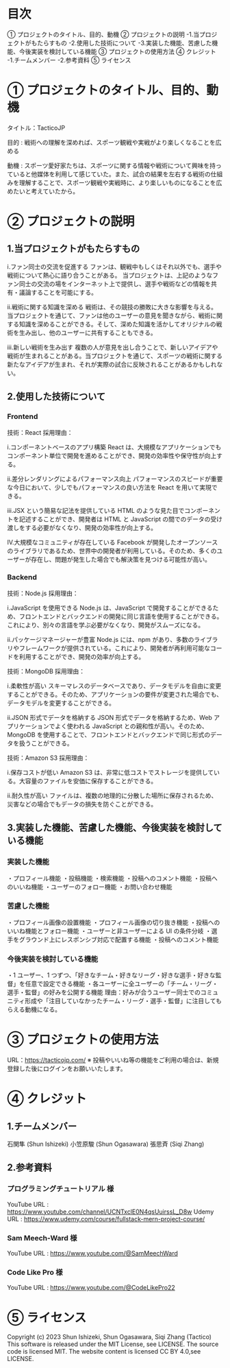 # 目次

➀ プロジェクトのタイトル、目的、動機
➁ プロジェクトの説明
-1.当プロジェクトがもたらすもの
-2.使用した技術について
-3.実装した機能、苦慮した機能、今後実装を検討している機能
➂ プロジェクトの使用方法
➃ クレジット
-1.チームメンバー
-2.参考資料
➄ ライセンス

# ➀ プロジェクトのタイトル、目的、動機

タイトル：TacticoJP

目的 : 戦術への理解を深めれば、スポーツ観戦や実戦がより楽しくなることを広める

動機 : スポーツ愛好家たちは、スポーツに関する情報や戦術について興味を持っていると他媒体を利用して感じていた。また、試合の結果を左右する戦術の仕組みを理解することで、スポーツ観戦や実戦時に、より楽しいものになることを広めたいと考えていたから。

# ➁ プロジェクトの説明

## 1.当プロジェクトがもたらすもの

ⅰ.ファン同士の交流を促進する
ファンは、観戦中もしくはそれ以外でも、選手や戦術について熱心に語り合うことがある。
当プロジェクトは、上記のようなファン同士の交流の場をインターネット上で提供し、選手や戦術などの情報を共有・議論することを可能にする。

ⅱ.戦術に関する知識を深める
戦術は、その競技の勝敗に大きな影響を与える。当プロジェクトを通じて、ファンは他のユーザーの意見を聞きながら、戦術に関する知識を深めることができる。そして、深めた知識を活かしてオリジナルの戦術を生み出し、他のユーザーに共有することもできる。

ⅲ.新しい戦術を生み出す
複数の人が意見を出し合うことで、新しいアイデアや戦術が生まれることがある。当プロジェクトを通じて、スポーツの戦術に関する新たなアイデアが生まれ、それが実際の試合に反映されることがあるかもしれない。

## 2.使用した技術について

### Frontend

技術：React
採用理由：

ⅰ.コンポーネントベースのアプリ構築
React は、大規模なアプリケーションでもコンポーネント単位で開発を進めることができ、開発の効率性や保守性が向上する。

ⅱ.差分レンダリングによるパフォーマンス向上
パフォーマンスのスピードが重要な今日において、少しでもパフォーマンスの良い方法を React を用いて実現できる。

ⅲ.JSX という簡易な記法を提供している
HTML のような見た目でコンポーネントを記述することができ、開発者は HTML と JavaScript の間でのデータの受け渡しをする必要がなくなり、開発の効率性が向上する。

Ⅳ.大規模なコミュニティが存在している
Facebook が開発したオープンソースのライブラリであるため、世界中の開発者が利用している。そのため、多くのユーザーが存在し、問題が発生した場合でも解決策を見つける可能性が高い。

### Backend

技術：Node.js
採用理由：

ⅰ.JavaScript を使用できる
Node.js は、JavaScript で開発することができるため、フロントエンドとバックエンドの開発に同じ言語を使用することができる。これにより、別々の言語を学ぶ必要がなくなり、開発がスムーズになる。

ⅱ.パッケージマネージャーが豊富
Node.js には、npm があり、多数のライブラリやフレームワークが提供されている。これにより、開発者が再利用可能なコードを利用することができ、開発の効率が向上する。

技術：MongoDB
採用理由：

ⅰ.柔軟性が高い
スキーマレスのデータベースであり、データモデルを自由に変更することができる。そのため、アプリケーションの要件が変更された場合でも、データモデルを変更することができる。

ⅱ.JSON 形式でデータを格納する
JSON 形式でデータを格納するため、Web アプリケーションでよく使われる JavaScript との親和性が高い。そのため、MongoDB を使用することで、フロントエンドとバックエンドで同じ形式のデータを扱うことができる。

技術：Amazon S3
採用理由：

ⅰ.保存コストが低い
Amazon S3 は、非常に低コストでストレージを提供している。大容量のファイルを安価に保存することができる。

ⅱ.耐久性が高い
ファイルは、複数の地理的に分散した場所に保存されるため、災害などの場合でもデータの損失を防ぐことができる。

## 3.実装した機能、苦慮した機能、今後実装を検討している機能

### 実装した機能

・プロフィール機能
・投稿機能
・検索機能
・投稿へのコメント機能
・投稿へのいいね機能
・ユーザーのフォロー機能
・お問い合わせ機能

### 苦慮した機能

・プロフィール画像の設置機能
・プロフィール画像の切り抜き機能
・投稿へのいいね機能とフォロー機能
・ユーザーと非ユーザーによる UI の条件分岐
・選手をグラウンド上にレスポンシブ対応で配置する機能
・投稿へのコメント機能

### 今後実装を検討している機能

・1 ユーザー、1 つずつ、「好きなチーム・好きなリーグ・好きな選手・好きな監督」を任意で設定できる機能
・各ユーザーに全ユーザーの「チーム・リーグ・選手・監督」の好みを公開する機能
理由：好みが合うユーザー同士でのコミュニティ形成や「注目していなかったチーム・リーグ・選手・監督」に注目してもらえる動機になる。

# ➂ プロジェクトの使用方法

URL：https://tacticojp.com/
※ 投稿やいいね等の機能をご利用の場合は、新規登録した後にログインをお願いいたします。

# ➃ クレジット

## 1.チームメンバー

石関隼 (Shun Ishizeki)
小笠原駿 (Shun Ogasawara)
張思斉 (Siqi Zhang)

## 2.参考資料

### プログラミングチュートリアル 様

YouTube URL : https://www.youtube.com/channel/UCNTxclE0N4qsUuirssL_D8w
Udemy URL : https://www.udemy.com/course/fullstack-mern-project-course/

### Sam Meech-Ward 様

YouTube URL : https://www.youtube.com/@SamMeechWard

### Code Like Pro 様

YouTube URL : https://www.youtube.com/@CodeLikePro22

# ➄ ライセンス

Copyright (c) 2023 Shun Ishizeki, Shun Ogasawara, Siqi Zhang (Tactico)
This software is released under the MIT License, see LICENSE.
The source code is licensed MIT. The website content is licensed CC BY 4.0,see LICENSE.

